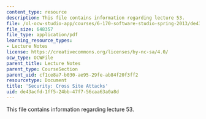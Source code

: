 ```yaml
---
content_type: resource
description: This file contains information regarding lecture 53.
file: /ol-ocw-studio-app/courses/6-170-software-studio-spring-2013/de43acfd1ff524bb47f756caa63a0a8d_MIT6_170S13_53-sec-crs-ste.pdf
file_size: 648357
file_type: application/pdf
learning_resource_types:
- Lecture Notes
license: https://creativecommons.org/licenses/by-nc-sa/4.0/
ocw_type: OCWFile
parent_title: Lecture Notes
parent_type: CourseSection
parent_uid: cf1ce8a7-b030-ae95-29fe-ab84f20f3ff2
resourcetype: Document
title: 'Security: Cross Site Attacks'
uid: de43acfd-1ff5-24bb-47f7-56caa63a0a8d
---
```

This file contains information regarding lecture 53.